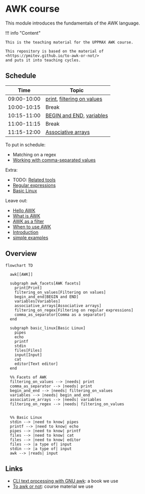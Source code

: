 # AWK course

This module introduces the fundamentals of the AWK language. 

!!! info "Content"

    This is the teaching material for the UPPMAX AWK course.

    This repository is based on the material of <https://pmitev.github.io/to-awk-or-not/>
    and puts it into teaching cycles.
    
## Schedule

Time          | Topic
--------------|-------------------------------
09:00-10:00   | [print](print.md), [filtering on values](filtering_on_values.md)
10:00-10:15   | Break
10:15-11:00   | [BEGIN and END](begin_and_end.md), [variables](variables.md)
11:00-11:15   | Break
11:15-12:00   | [Associative arrays](associative_arrays.md)

To put in schedule:

 * Matching on a regex
 * [Working with comma-separated values](working_with_csvs.md)

Extra:

 * TODO: [Related tools](related_tools.md)
 * [Regular expressions](regexps.md)
 * [Basic Linux](basic_linux.md)

Leave out:

 * [Hello AWK](hello_awk.md)
 * [What is AWK](what_is_awk.md)
 * [AWK as a filter](awk_as_a_filter.md)
 * [When to use AWK](when_to_use_awk.md)
 * [Introduction](introduction.md)
 * [simple examples](simple_examples.md)

## Overview

```mermaid
flowchart TD

  awk[[AWK]]

  subgraph awk_facets[AWK facets]
    print[Print]
    filtering_on_values[Filtering on values]
    begin_and_end[BEGIN and END]
    variables[Variables]
    associative_arrays[Associative arrays]
    filtering_on_regex[Filtering on regular expressions]
    comma_as_separator[Comma as a separator]
  end

  subgraph basic_linux[Basic Linux]
    pipes
    echo
    printf
    stdin
    files[Files]
    input[Input]
    cat
    editor[Text editor]
  end

  %% Facets of AWK
  filtering_on_values --> |needs| print
  comma_as_separator --> |needs| print
  begin_and_end --> |needs| filtering_on_values
  variables --> |needs| begin_and_end
  associative_arrays --> |needs| variables
  filtering_on_regex --> |needs| filtering_on_values


  %% Basic Linux
  stdin --> |need to know| pipes
  printf --> |need to know| echo
  pipes --> |need to know| printf
  files --> |need to know| cat
  files --> |need to know| editor
  files --> |a type of| input
  stdin --> |a type of| input
  awk --> |reads| input

```

## Links

 * [CLI text processing with GNU awk](https://learnbyexample.github.io/learn_gnuawk/): a book we use
 * [To awk or not](https://pmitev.github.io/to-awk-or-not): course material we use

